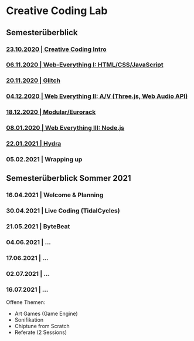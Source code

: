 # Creative Coding Lab

## Semesterüberblick

### [23.10.2020 | Creative Coding Intro](00_cc)

### [06.11.2020 | Web-Everything I: HTML/CSS/JavaScript](01_hcj)

### [20.11.2020 | Glitch](02_glitch)

### [04.12.2020 | Web Everything II: A/V (Three.js, Web Audio API)](04_av)

### [18.12.2020 | Modular/Eurorack](05_modular)

### [08.01.2020 | Web Everything III: Node.js](06_node)

### [22.01.2021 | Hydra](07_hydra)

### 05.02.2021 | Wrapping up


## Semesterüberblick Sommer 2021

### 16.04.2021 | Welcome & Planning

### 30.04.2021 | Live Coding (TidalCycles)

### 21.05.2021 | ByteBeat

### 04.06.2021 | ...

### 17.06.2021 | ...

### 02.07.2021 | ...

### 16.07.2021 | ...

Offene Themen:

* Art Games (Game Engine)
* Sonifikation
* Chiptune from Scratch
* Referate (2 Sessions)